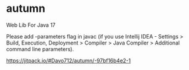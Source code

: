 # autumn
Web Lib For Java 17

Please add -parameters flag in javac (if you use Intellij IDEA - Settings > Build, Execution, Deployment > Compiler > Java Compiler > Additional command line parameters).

https://jitpack.io/#Davo712/autumn/-97bf16b4e2-1
